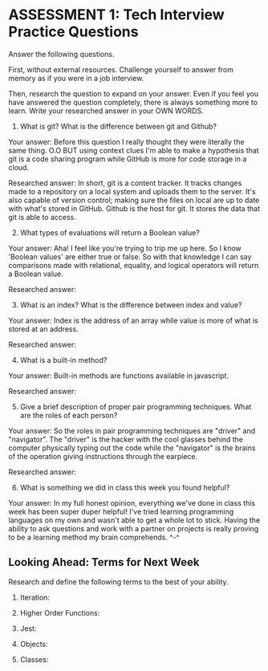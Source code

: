 # ASSESSMENT 1: Tech Interview Practice Questions
Answer the following questions.

First, without external resources. Challenge yourself to answer from memory as if you were in a job interview.

Then, research the question to expand on your answer. Even if you feel you have answered the question completely, there is always something more to learn. Write your researched answer in your OWN WORDS.

1. What is git? What is the difference between git and Github?

  Your answer: Before this question I really thought they were literally the same thing. O.O BUT using context clues I'm able to make a hypothesis that git is a code sharing program while GitHub is more for code storage in a cloud.

  Researched answer: In short, git is a content tracker. It tracks changes made to a repository on a local system and uploads them to the server. It's also capable of version control; making sure the files on local are up to date with what's stored in GitHub. Github is the host for git. It stores the data that git is able to access.



2. What types of evaluations will return a Boolean value?

  Your answer: Aha! I feel like you're trying to trip me up here. So I know 'Boolean values' are either true or false. So with that knowledge I can say comparisons made with relational, equality, and logical operators will return a Boolean value.

  Researched answer:



3. What is an index? What is the difference between index and value?

  Your answer: Index is the address of an array while value is more of what is stored at an address.

  Researched answer:



4. What is a built-in method?

  Your answer: Built-in methods are functions available in javascript.

  Researched answer:



5. Give a brief description of proper pair programming techniques. What are the roles of each person?

  Your answer: So the roles in pair programming techniques are "driver" and "navigator". The "driver" is the hacker with the cool glasses behind the computer physically typing out the code while the "navigator" is the brains of the operation giving instructions through the earpiece.

  Researched answer:



6. What is something we did in class this week you found helpful?  

  Your answer: In my full honest opinion, everything we've done in class this week has been super duper helpful! I've tried learning programming languages on my own and wasn't able to get a whole lot to stick. Having the ability to ask questions and work with a partner on projects is really proving to be a learning method my brain comprehends. ^-^



## Looking Ahead: Terms for Next Week

Research and define the following terms to the best of your ability.

1. Iteration:

2. Higher Order Functions:

3. Jest:

4. Objects:

5. Classes:
